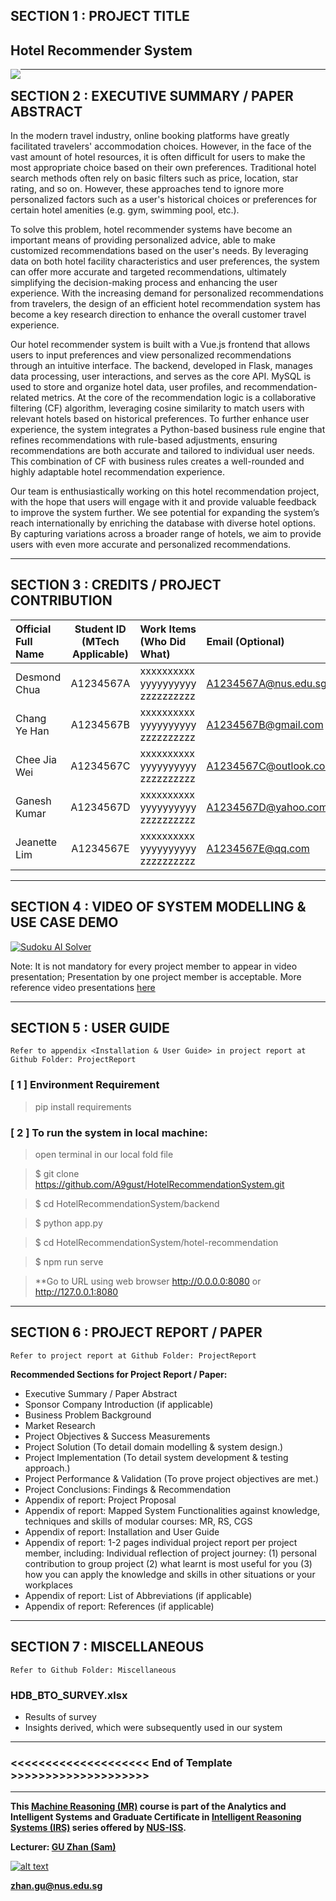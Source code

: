 

## SECTION 1 : PROJECT TITLE
## Hotel Recommender System

<img src="SystemCode/clips/static/hdb-bto.png"
     style="float: left; margin-right: 0px;" />

---

## SECTION 2 : EXECUTIVE SUMMARY / PAPER ABSTRACT
In the modern travel industry, online booking platforms have greatly facilitated travelers' accommodation choices. However, in the face of the vast amount of hotel resources, it is often difficult for users to make the most appropriate choice based on their own preferences. Traditional hotel search methods often rely on basic filters such as price, location, star rating, and so on. However, these approaches tend to ignore more personalized factors such as a user's historical choices or preferences for certain hotel amenities (e.g. gym, swimming pool, etc.). 

To solve this problem, hotel recommender systems have become an important means of providing personalized advice, able to make customized recommendations based on the user's needs. By leveraging data on both hotel facility characteristics and user preferences, the system can offer more accurate and targeted recommendations, ultimately simplifying the decision-making process and enhancing the user experience. With the increasing demand for personalized recommendations from travelers, the design of an efficient hotel recommendation system has become a key research direction to enhance the overall customer travel experience.

Our hotel recommender system is built with a Vue.js frontend that allows users to input preferences and view personalized recommendations through an intuitive interface. The backend, developed in Flask, manages data processing, user interactions, and serves as the core API. MySQL is used to store and organize hotel data, user profiles, and recommendation-related metrics. At the core of the recommendation logic is a collaborative filtering (CF) algorithm, leveraging cosine similarity to match users with relevant hotels based on historical preferences. To further enhance user experience, the system integrates a Python-based business rule engine that refines recommendations with rule-based adjustments, ensuring recommendations are both accurate and tailored to individual user needs. This combination of CF with business rules creates a well-rounded and highly adaptable hotel recommendation experience.

Our team is enthusiastically working on this hotel recommendation project, with the hope that users will engage with it and provide valuable feedback to improve the system further. We see potential for expanding the system’s reach internationally by enriching the database with diverse hotel options. By capturing variations across a broader range of hotels, we aim to provide users with even more accurate and personalized recommendations.

---

## SECTION 3 : CREDITS / PROJECT CONTRIBUTION

| Official Full Name  | Student ID (MTech Applicable)  | Work Items (Who Did What) | Email (Optional) |
| :------------ |:---------------:| :-----| :-----|
| Desmond Chua | A1234567A | xxxxxxxxxx yyyyyyyyyy zzzzzzzzzz| A1234567A@nus.edu.sg |
| Chang Ye Han | A1234567B | xxxxxxxxxx yyyyyyyyyy zzzzzzzzzz| A1234567B@gmail.com |
| Chee Jia Wei | A1234567C | xxxxxxxxxx yyyyyyyyyy zzzzzzzzzz| A1234567C@outlook.com |
| Ganesh Kumar | A1234567D | xxxxxxxxxx yyyyyyyyyy zzzzzzzzzz| A1234567D@yahoo.com |
| Jeanette Lim | A1234567E | xxxxxxxxxx yyyyyyyyyy zzzzzzzzzz| A1234567E@qq.com |

---

## SECTION 4 : VIDEO OF SYSTEM MODELLING & USE CASE DEMO

[![Sudoku AI Solver](http://img.youtube.com/vi/-AiYLUjP6o8/0.jpg)](https://youtu.be/-AiYLUjP6o8 "Sudoku AI Solver")

Note: It is not mandatory for every project member to appear in video presentation; Presentation by one project member is acceptable. 
More reference video presentations [here](https://telescopeuser.wordpress.com/2018/03/31/master-of-technology-solution-know-how-video-index-2/ "video presentations")

---

## SECTION 5 : USER GUIDE

`Refer to appendix <Installation & User Guide> in project report at Github Folder: ProjectReport`

### [ 1 ] Environment Requirement

> pip install requirements


### [ 2 ] To run the system in local machine:

> open terminal in our local fold file

> $ git clone https://github.com/A9gust/HotelRecommendationSystem.git

> $ cd HotelRecommendationSystem/backend

> $ python app.py

> $ cd HotelRecommendationSystem/hotel-recommendation

> $ npm run serve

> **Go to URL using web browser http://0.0.0.0:8080 or http://127.0.0.1:8080

---
## SECTION 6 : PROJECT REPORT / PAPER

`Refer to project report at Github Folder: ProjectReport`

**Recommended Sections for Project Report / Paper:**
- Executive Summary / Paper Abstract
- Sponsor Company Introduction (if applicable)
- Business Problem Background
- Market Research
- Project Objectives & Success Measurements
- Project Solution (To detail domain modelling & system design.)
- Project Implementation (To detail system development & testing approach.)
- Project Performance & Validation (To prove project objectives are met.)
- Project Conclusions: Findings & Recommendation
- Appendix of report: Project Proposal
- Appendix of report: Mapped System Functionalities against knowledge, techniques and skills of modular courses: MR, RS, CGS
- Appendix of report: Installation and User Guide
- Appendix of report: 1-2 pages individual project report per project member, including: Individual reflection of project journey: (1) personal contribution to group project (2) what learnt is most useful for you (3) how you can apply the knowledge and skills in other situations or your workplaces
- Appendix of report: List of Abbreviations (if applicable)
- Appendix of report: References (if applicable)

---
## SECTION 7 : MISCELLANEOUS

`Refer to Github Folder: Miscellaneous`

### HDB_BTO_SURVEY.xlsx
* Results of survey
* Insights derived, which were subsequently used in our system

---

### <<<<<<<<<<<<<<<<<<<< End of Template >>>>>>>>>>>>>>>>>>>>

---

**This [Machine Reasoning (MR)](https://www.iss.nus.edu.sg/executive-education/course/detail/machine-reasoning "Machine Reasoning") course is part of the Analytics and Intelligent Systems and Graduate Certificate in [Intelligent Reasoning Systems (IRS)](https://www.iss.nus.edu.sg/stackable-certificate-programmes/intelligent-systems "Intelligent Reasoning Systems") series offered by [NUS-ISS](https://www.iss.nus.edu.sg "Institute of Systems Science, National University of Singapore").**

**Lecturer: [GU Zhan (Sam)](https://www.iss.nus.edu.sg/about-us/staff/detail/201/GU%20Zhan "GU Zhan (Sam)")**

[![alt text](https://www.iss.nus.edu.sg/images/default-source/About-Us/7.6.1-teaching-staff/sam-website.tmb-.png "Let's check Sam' profile page")](https://www.iss.nus.edu.sg/about-us/staff/detail/201/GU%20Zhan)

**zhan.gu@nus.edu.sg**
